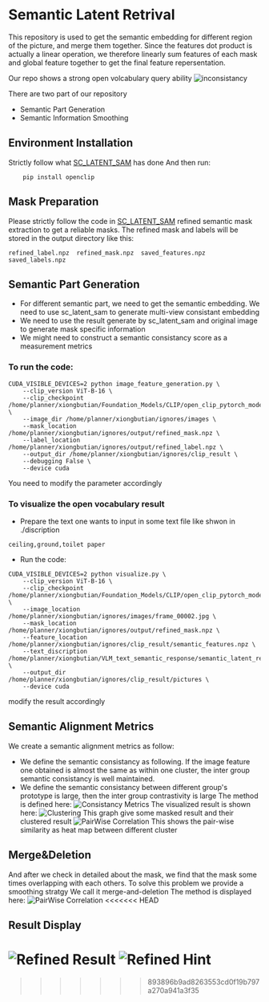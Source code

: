 # Semantic Latent Retrival
This repository is used to get the semantic embedding for different region of the picture, and merge them together.
Since the features dot product is actually a linear operation, we therefore linearly sum features of each mask and global feature together to get the final feature repersentation.

Our repo shows a strong open volcabulary query ability
![inconsistancy](assets/openVocabQuery.png)


There are two part of our repository
- Semantic Part Generation
- Semantic Information Smoothing

## Environment Installation
Strictly follow what [SC_LATENT_SAM](https://github.com/saliteta/SC-latent-SAM) has done
And then run:
```
    pip install openclip
```

## Mask Preparation
Please strictly follow the code in [SC_LATENT_SAM](https://github.com/saliteta/SC-latent-SAM) refined semantic mask extraction to get a reliable masks. The refined mask and labels will be stored in the output directory like this:
```
refined_label.npz  refined_mask.npz  saved_features.npz  saved_labels.npz
```


## Semantic Part Generation
- For different semantic part, we need to get the semantic embedding. We need to use sc_latent_sam to generate multi-view consistant embedding
- We need to use the result generate by sc_latent_sam and original image to generate mask specific information
- We might need to construct a semantic consistancy score as a measurement metrics
### To run the code: 

```
CUDA_VISIBLE_DEVICES=2 python image_feature_generation.py \
    --clip_version ViT-B-16 \
    --clip_checkpoint /home/planner/xiongbutian/Foundation_Models/CLIP/open_clip_pytorch_model.bin \
    --image_dir /home/planner/xiongbutian/ignores/images \
    --mask_location /home/planner/xiongbutian/ignores/output/refined_mask.npz \
    --label_location /home/planner/xiongbutian/ignores/output/refined_label.npz \
    --output_dir /home/planner/xiongbutian/ignores/clip_result \
    --debugging False \
    --device cuda 
```
You need to modify the parameter accordingly

### To visualize the open vocabulary result
- Prepare the text one wants to input in some text file like shwon in ./discription
```
ceiling,ground,toilet paper
```
- Run the code:
```
CUDA_VISIBLE_DEVICES=2 python visualize.py \
    --clip_version ViT-B-16 \
    --clip_checkpoint /home/planner/xiongbutian/Foundation_Models/CLIP/open_clip_pytorch_model.bin \
    --image_location /home/planner/xiongbutian/ignores/images/frame_00002.jpg \
    --mask_location /home/planner/xiongbutian/ignores/output/refined_mask.npz \
    --feature_location /home/planner/xiongbutian/ignores/clip_result/semantic_features.npz \
    --text_discription /home/planner/xiongbutian/VLM_text_semantic_response/semantic_latent_retrival/discription/test.txt \
    --output_dir /home/planner/xiongbutian/ignores/clip_result/pictures \
    --device cuda 
```
modify the result accordingly

## Semantic Alignment Metrics
We create a semantic alignment metrics as follow: 

- We define the semantic consistancy as following. If the image feature one obtained is almost the same as within one cluster, the inter group semantic consistancy is well maintained. 
- We define the semantic consistancy between different group's prototype is large, then the inter group contrastivity is large
The method is defined here:
![Consistancy Metrics](assets/metrics.png)
The visualized result is shown here:
![Clustering](assets/clustering.png)
This graph give some masked result and their clustered result
![PairWise Correlation](assets/cluster_pairwise.png)
This shows the pair-wise similarity as heat map between different cluster

## Merge&Deletion
And after we check in detailed about the mask, we find that the mask some times overlapping with each others. To solve this problem we provide a smoothing stratgy
We call it merge-and-deletion
The method is displayed here:
![PairWise Correlation](assets/merge_and_deletion.png)
<<<<<<< HEAD


## Result Display
![Refined Result](assets/refine_result.png)
![Refined Hint](assets/refine_hint.png)
=======
>>>>>>> 893896b9ad8263553cd0f19b797a270a941a3f35
